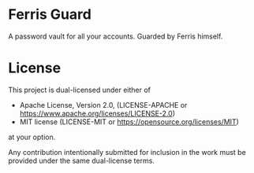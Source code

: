 # Ferris Guard
A password vault for all your accounts.
Guarded by Ferris himself.

# License
This project is dual-licensed under either of
* Apache License, Version 2.0, (LICENSE-APACHE or https://www.apache.org/licenses/LICENSE-2.0)
* MIT license (LICENSE-MIT or https://opensource.org/licenses/MIT)

at your option.

Any contribution intentionally submitted for inclusion in the work must be provided under the same dual-license terms.
